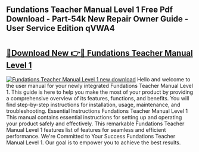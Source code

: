 ## Fundations Teacher Manual Level 1 Free Pdf Download - Part-54k New Repair Owner Guide - User Service Edition qVWA4

# <h2><a href="http://bc28097.oget.top/?id=Fundations+Teacher+Manual+Level+1">🔗Download New 👉🔴 Fundations Teacher Manual Level 1</a></h2>

[![Fundations Teacher Manual Level 1 new download](https://i.imgur.com/5g1atiW.png)](http://bc28097.oget.top/?id=Fundations+Teacher+Manual+Level+1)
Hello and welcome to the user manual for your newly integrated Fundations Teacher Manual Level 1. This guide is here to help you make the most of your product by providing a comprehensive overview of its features, functions, and benefits. You will find step-by-step instructions for installation, usage, maintenance, and troubleshooting. Essential Instructions Fundations Teacher Manual Level 1 This manual contains essential instructions for setting up and operating your product safely and effectively. This remarkable Fundations Teacher Manual Level 1 features list of features for seamless and efficient performance. We're Committed to Your Success Fundations Teacher Manual Level 1. Our goal is to empower you to achieve the best results.
